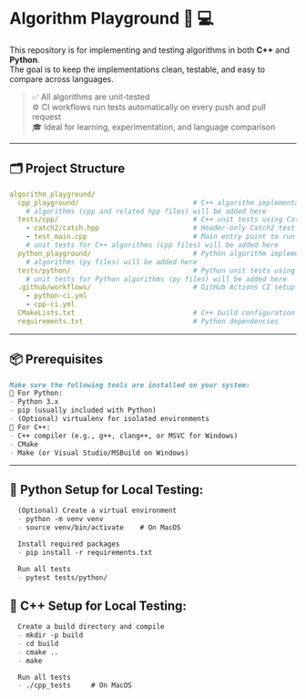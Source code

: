 # Algorithm Playground 🧠 💻

This repository is for implementing and testing algorithms in both **C++** and **Python**.  
The goal is to keep the implementations clean, testable, and easy to compare across languages.

> ✅ All algorithms are unit-tested  
> ⚙️ CI workflows run tests automatically on every push and pull request  
> 🎓 Ideal for learning, experimentation, and language comparison

---

## 🗂️ Project Structure

```yaml
algorithm_playground/
  cpp_playground/                            # C++ algorithm implementations
    # algorithms (cpp and related hpp files) will be added here
  tests/cpp/                                 # C++ unit tests using Catch2
    - catch2/catch.hpp                       # Header-only Catch2 test framework
    - test_main.cpp                          # Main entry point to run all C++ tests
    # unit tests for C++ algorithms (cpp files) will be added here
  python_playground/                         # Python algorithm implementations
    # algorithms (py files) will be added here
  tests/python/                              # Python unit tests using pytest
    # unit tests for Python algorithms (py files) will be added here
  .github/workflows/                         # GitHub Actions CI setup
    - python-ci.yml                  
    - cpp-ci.yml                            
  CMakeLists.txt                             # C++ build configuration using CMake
  requirements.txt                           # Python dependencies
```
---
##  📦 Prerequisites
```markdown
Make sure the following tools are installed on your system:
🐍 For Python:
- Python 3.x 
- pip (usually included with Python) 
- (Optional) virtualenv for isolated environments
🦾 For C++:
- C++ compiler (e.g., g++, clang++, or MSVC for Windows)
- CMake
- Make (or Visual Studio/MSBuild on Windows)
```
---
## 🐍 Python Setup for Local Testing:
```markdown
  (Optional) Create a virtual environment
  - python -m venv venv
  - source venv/bin/activate    # On MacOS

  Install required packages
  - pip install -r requirements.txt

  Run all tests
  - pytest tests/python/
```

## 🦾 C++ Setup for Local Testing:
```markdown
  Create a build directory and compile
  - mkdir -p build
  - cd build
  - cmake ..
  - make

  Run all tests
  - ./cpp_tests     # On MacOS
```